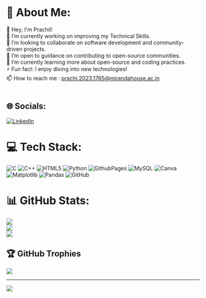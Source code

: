 # 💫 About Me:
👋 Hey, I'm Prachii!  <br>🔭 I’m currently working on improving my Technical Skills.  <br>👯 I’m looking to collaborate on software development and community-driven projects. <br>🤝 I’m open to guidance on contributing to open-source communities.<br>🌱 I’m currently learning more about open-source and coding practices.<br>⚡ Fun fact:  I enjoy diving into new technologies!<br>📫 How to reach me : prachi.2023.1765@mirandahouse.ac.in<br><br>



## 🌐 Socials:
[![LinkedIn](https://img.shields.io/badge/LinkedIn-%230077B5.svg?logo=linkedin&logoColor=white)](https://www.linkedin.com/in/prachi-kumari-362311272/) 

# 💻 Tech Stack:
![C](https://img.shields.io/badge/c-%2300599C.svg?style=plastic&logo=c&logoColor=white) ![C++](https://img.shields.io/badge/c++-%2300599C.svg?style=plastic&logo=c%2B%2B&logoColor=white) ![HTML5](https://img.shields.io/badge/html5-%23E34F26.svg?style=plastic&logo=html5&logoColor=white) ![Python](https://img.shields.io/badge/python-3670A0?style=plastic&logo=python&logoColor=ffdd54) ![GithubPages](https://img.shields.io/badge/github%20pages-121013?style=plastic&logo=github&logoColor=white) ![MySQL](https://img.shields.io/badge/mysql-4479A1.svg?style=plastic&logo=mysql&logoColor=white) ![Canva](https://img.shields.io/badge/Canva-%2300C4CC.svg?style=plastic&logo=Canva&logoColor=white) ![Matplotlib](https://img.shields.io/badge/Matplotlib-%23ffffff.svg?style=plastic&logo=Matplotlib&logoColor=black) ![Pandas](https://img.shields.io/badge/pandas-%23150458.svg?style=plastic&logo=pandas&logoColor=white) ![GitHub](https://img.shields.io/badge/github-%23121011.svg?style=plastic&logo=github&logoColor=white)
# 📊 GitHub Stats:
![](https://github-readme-stats.vercel.app/api?username=prachibarnwal&theme=dark&hide_border=false&include_all_commits=true&count_private=true)<br/>
![](https://github-readme-streak-stats.herokuapp.com/?user=prachibarnwal&theme=dark&hide_border=false)<br/>
![](https://github-readme-stats.vercel.app/api/top-langs/?username=prachibarnwal&theme=dark&hide_border=false&include_all_commits=true&count_private=true&layout=compact)

## 🏆 GitHub Trophies
![](https://github-profile-trophy.vercel.app/?username=prachibarnwal&theme=radical&no-frame=false&no-bg=false&margin-w=4)

---
[![](https://visitcount.itsvg.in/api?id=prachibarnwal&icon=0&color=0)](https://visitcount.itsvg.in)

<!-- Proudly created with GPRM ( https://gprm.itsvg.in ) -->

